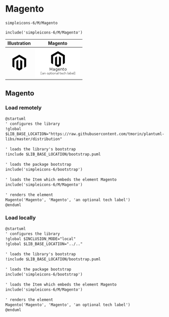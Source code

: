 # Magento


```text
simpleicons-6/M/Magento
```

```text
include('simpleicons-6/M/Magento')
```



| Illustration | Magento |
| :---: | :---: |
| ![illustration for Illustration](../../simpleicons-6/M/Magento.png) | ![illustration for Magento](../../simpleicons-6/M/Magento.Local.png) |




## Magento

### Load remotely
```plantuml
@startuml
' configures the library
!global $LIB_BASE_LOCATION="https://raw.githubusercontent.com/tmorin/plantuml-libs/master/distribution"

' loads the library's bootstrap
!include $LIB_BASE_LOCATION/bootstrap.puml

' loads the package bootstrap
include('simpleicons-6/bootstrap')

' loads the Item which embeds the element Magento
include('simpleicons-6/M/Magento')

' renders the element
Magento('Magento', 'Magento', 'an optional tech label')
@enduml
```

### Load locally
```plantuml
@startuml
' configures the library
!global $INCLUSION_MODE="local"
!global $LIB_BASE_LOCATION="../.."

' loads the library's bootstrap
!include $LIB_BASE_LOCATION/bootstrap.puml

' loads the package bootstrap
include('simpleicons-6/bootstrap')

' loads the Item which embeds the element Magento
include('simpleicons-6/M/Magento')

' renders the element
Magento('Magento', 'Magento', 'an optional tech label')
@enduml
```

